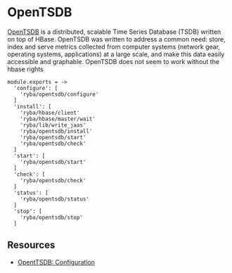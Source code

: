 
# OpenTSDB

[OpenTSDB][website] is a distributed, scalable Time Series Database (TSDB) written on
top of HBase.  OpenTSDB was written to address a common need: store, index
and serve metrics collected from computer systems (network gear, operating
systems, applications) at a large scale, and make this data easily accessible
and graphable.
OpenTSDB does not seem to work without the hbase rights
    
    module.exports = ->
      'configure': [
        'ryba/opentsdb/configure'
      ]
      'install': [
        'ryba/hbase/client'
        'ryba/hbase/master/wait'
        'ryba/lib/write_jaas'
        'ryba/opentsdb/install'
        'ryba/opentsdb/start'
        'ryba/opentsdb/check'
      ]
      'start': [
        'ryba/opentsdb/start'
      ]
      'check': [
        'ryba/opentsdb/check'
      ]
      'status': [
        'ryba/opentsdb/status'
      ]
      'stop': [
        'ryba/opentsdb/stop'
      ]
      

## Resources

*   [OpentTSDB: Configuration](http://opentsdb.net/docs/build/html/user_guide/configuration.html)

[website]: http://opentsdb.net/
